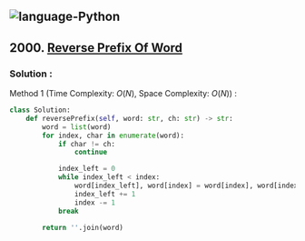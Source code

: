![language-Python](https://img.shields.io/badge/Python-ffd43b?style=for-the-badge&logo=PYTHON)
---

## 2000. [Reverse Prefix Of Word](https://leetcode.com/problems/reverse-prefix-of-word)

### Solution :

Method 1 (Time Complexity: $O(N)$, Space Complexity: $O(N)$) :
```python
class Solution:
    def reversePrefix(self, word: str, ch: str) -> str:
        word = list(word)
        for index, char in enumerate(word):
            if char != ch:
                continue

            index_left = 0
            while index_left < index:
                word[index_left], word[index] = word[index], word[index_left]
                index_left += 1
                index -= 1
            break

        return ''.join(word)
```
